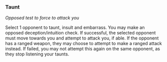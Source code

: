 
### Taunt

_Opposed test to force to attack you_

Select 1 opponent to taunt, insult and embarrass. You may make an opposed deception/intuition check. If successful, the selected opponent must move towards you and attempt to attack you, if able. If the opponent has a ranged weapon, they may choose to attempt to make a ranged attack instead. If failed, you may not attempt this again on the same opponent, as they stop listening your taunts.
